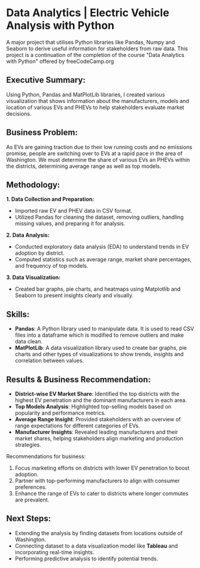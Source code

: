 # Data Analytics | Electric Vehicle Analysis with Python
A major project that utilises Python libraries like Pandas, Numpy and Seaborn to derive useful information for stakeholders from raw data. This project is a continuation of the completion of the course "Data Analytics with Python" offered by freeCodeCamp.org

## Executive Summary:
Using Python, Pandas and MatPlotLib libraries, I created various visualization that shows information about the manufacturers, models and location of various EVs and PHEVs to help stakeholders evaluate market decisions.

## Business Problem:
As EVs are gaining traction due to their low running costs and no emissions promise, people are switching over to EVs at a rapid pace in the area of Washington. We must determine the share of various EVs an PHEVs within the districts, determining average range as well as top models.

## Methodology:
**1. Data Collection and Preparation:**
  - Imported raw EV and PHEV data in CSV format.
  - Utilized Pandas for cleaning the dataset, removing outliers, handling missing values, and preparing it for analysis.

**2. Data Analysis:**
  - Conducted exploratory data analysis (EDA) to understand trends in EV adoption by district.
  - Computed statistics such as average range, market share percentages, and frequency of top models.

**3. Data Visualization:**
  - Created bar graphs, pie charts, and heatmaps using Matplotlib and Seaborn to present insights clearly and visually.

## Skills:
- **Pandas**: A Python library used to manipulate data. It is used to read CSV files into a dataframe which is modified to remove outliers and make data clean.
- **MatPlotLib**: A data visualization library used to create bar graphs, pie charts and other types of visualizations to show trends, insights and correlation between values.

## Results & Business Recommendation:
- **District-wise EV Market Share**: Identified the top districts with the highest EV penetration and the dominant manufacturers in each area.
- **Top Models Analysis**: Highlighted top-selling models based on popularity and performance metrics.
- **Average Range Insight**: Provided stakeholders with an overview of range expectations for different categories of EVs.
- **Manufacturer Insights**: Revealed leading manufacturers and their market shares, helping stakeholders align marketing and production strategies.

Recommendations for business:
1. Focus marketing efforts on districts with lower EV penetration to boost adoption.
2. Partner with top-performing manufacturers to align with consumer preferences.
3. Enhance the range of EVs to cater to districts where longer commutes are prevalent.

## Next Steps:
- Extending the analysis by finding datasets from locations outside of Washington.
- Connecting dataset to a data visualization model like **Tableau** and incorporating real-time insights.
- Performing predictive analysis to identify potential trends.
